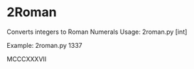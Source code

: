 # 2Roman
Converts integers to Roman Numerals
Usage: 2roman.py [int]

Example: 
2roman.py 1337

MCCCXXXVII

